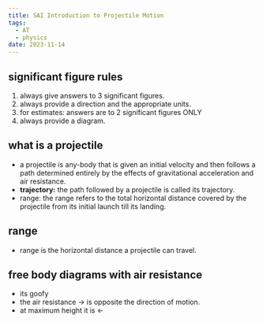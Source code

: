 ```yaml
---
title: SAI Introduction to Projectile Motion
tags:
  - AT
  - physics
date: 2023-11-14
---
```

## significant figure rules
1. always give answers to 3 significant figures.
2. always provide a direction and the appropriate units.
3. for estimates: answers are to 2 significant figures ONLY
4. always provide a diagram.

## what is a projectile
- a projectile is any-body that is given an initial velocity and then follows a path determined entirely by the effects of gravitational acceleration and air resistance.
- **trajectory:** the path followed by a projectile is called its trajectory.
- range: the range refers to the total horizontal distance covered by the projectile from its initial launch till its landing.
## range
- range is the horizontal distance a projectile can travel.

## free body diagrams with air resistance
- its goofy
- the air resistance -> is opposite the direction of motion.
- at maximum height it is <-